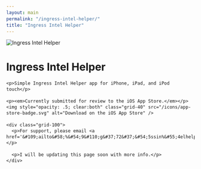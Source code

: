 ```yaml
---
layout: main
permalink: "/ingress-intel-helper/"
title: "Ingress Intel Helper"
---
```


<div class="post white-panel">
  <img class="grid-25" src="https://c2.staticflickr.com/8/7747/17823033162_555cbe12a1_z.jpg" alt="Ingress Intel Helper" />
  <div class="grid-75">
    <h1>Ingress Intel Helper</h1>

    <p>Simple Ingress Intel Helper app for iPhone, iPad, and iPod touch</p>

    <p><em>Currently submitted for review to the iOS App Store.</em></p>
    <img style="opacity: .5; clear:both" class="grid-40" src="/icons/app-store-badge.svg" alt="Download on the iOS App Store" />
    
    <div class="grid-100">
      <p>For support, please email <a href='&#109;ailto&#58;%&#54;9&#110;g&#37;72&#37;&#54;5ssin%&#55;4elhelp%65r%40&#37;6&#52;&#97;&#37;76%69e%73&#103;%65%65%6B&#46;&#37;6&#51;om'>in&#103;r&#101;ssint&#101;l&#104;e&#108;&#112;er&#64;davie&#115;geek&#46;com</a></p>

      <p>I will be updating this page soon with more info.</p>
    </div>
  </div>
</div>